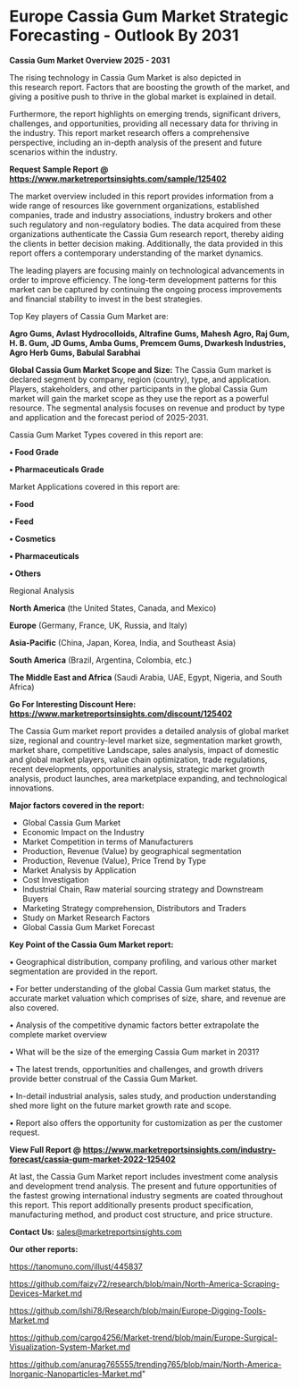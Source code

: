 # Europe Cassia Gum Market Strategic Forecasting - Outlook By 2031

<Strong> Cassia Gum Market Overview 2025 - 2031</strong>

The rising technology in Cassia Gum Market is also depicted in this research report. Factors that are boosting the growth of the market, and giving a positive push to thrive in the global market is explained in detail.

Furthermore, the report highlights on emerging trends, significant drivers, challenges, and opportunities, providing all necessary data for thriving in the industry. This report market research offers a comprehensive perspective, including an in-depth analysis of the present and future scenarios within the industry.

<strong>Request Sample Report @ <a href=https://www.marketreportsinsights.com/sample/125402>https://www.marketreportsinsights.com/sample/125402</a></strong>

The market overview included in this report provides information from a wide range of resources like government organizations, established companies, trade and industry associations, industry brokers and other such regulatory and non-regulatory bodies. The data acquired from these organizations authenticate the Cassia Gum research report, thereby aiding the clients in better decision making. Additionally, the data provided in this report offers a contemporary understanding of the market dynamics.

The leading players are focusing mainly on technological advancements in order to improve efficiency. The long-term development patterns for this market can be captured by continuing the ongoing process improvements and financial stability to invest in the best strategies.

Top Key players of Cassia Gum Market are:

<strong>Agro Gums, Avlast Hydrocolloids, Altrafine Gums, Mahesh Agro, Raj Gum, H. B. Gum, JD Gums, Amba Gums, Premcem Gums, Dwarkesh Industries, Agro Herb Gums, Babulal Sarabhai</strong>

<strong><b>Global Cassia Gum Market Scope and Size:</b></strong>
The Cassia Gum market is declared segment by company, region (country), type, and application. Players, stakeholders, and other participants in the global Cassia Gum market will gain the market scope as they use the report as a powerful resource. The segmental analysis focuses on revenue and product by type and application and the forecast period of 2025-2031.

Cassia Gum Market Types covered in this report are:

<strong>• Food Grade

• Pharmaceuticals Grade</strong>

Market Applications covered in this report are:

<strong>• Food

• Feed

• Cosmetics

• Pharmaceuticals

• Others</strong> 

Regional Analysis

<strong>North America</strong> (the United States, Canada, and Mexico)

<strong>Europe</strong> (Germany, France, UK, Russia, and Italy)

<strong>Asia-Pacific</strong> (China, Japan, Korea, India, and Southeast Asia)

<strong>South America</strong> (Brazil, Argentina, Colombia, etc.)

<strong>The Middle East and Africa</strong> (Saudi Arabia, UAE, Egypt, Nigeria, and South Africa)

<strong>Go For Interesting Discount Here: <a href=https://www.marketreportsinsights.com/discount/125402>https://www.marketreportsinsights.com/discount/125402</a></strong>

The Cassia Gum market report provides a detailed analysis of global market size, regional and country-level market size, segmentation market growth, market share, competitive Landscape, sales analysis, impact of domestic and global market players, value chain optimization, trade regulations, recent developments, opportunities analysis, strategic market growth analysis, product launches, area marketplace expanding, and technological innovations.

<strong><b>Major factors covered in the report:</b></strong>
<ul>
  <li>Global Cassia Gum Market </li>
  <li>Economic Impact on the Industry</li>
  <li>Market Competition in terms of Manufacturers</li>
  <li>Production, Revenue (Value) by geographical segmentation</li>
  <li>Production, Revenue (Value), Price Trend by Type</li>
  <li>Market Analysis by Application</li>
  <li>Cost Investigation</li>
  <li>Industrial Chain, Raw material sourcing strategy and Downstream Buyers</li>
  <li>Marketing Strategy comprehension, Distributors and Traders</li>
  <li>Study on Market Research Factors</li>
  <li>Global Cassia Gum Market Forecast</li>
</ul>

<strong><b>Key Point of the Cassia Gum Market report:</b></strong>

• Geographical distribution, company profiling, and various other market segmentation are provided in the report.

• For better understanding of the global Cassia Gum market status, the accurate market valuation which comprises of size, share, and revenue are also covered.

• Analysis of the competitive dynamic factors better extrapolate the complete market overview

• What will be the size of the emerging Cassia Gum market in 2031?

• The latest trends, opportunities and challenges, and growth drivers provide better construal of the Cassia Gum Market.

• In-detail industrial analysis, sales study, and production understanding shed more light on the future market growth rate and scope.

• Report also offers the opportunity for customization as per the customer request.

<strong><b>View Full Report @ <a href=https://www.marketreportsinsights.com/industry-forecast/cassia-gum-market-2022-125402>https://www.marketreportsinsights.com/industry-forecast/cassia-gum-market-2022-125402</a></b></strong>


At last, the Cassia Gum Market report includes investment come analysis and development trend analysis. The present and future opportunities of the fastest growing international industry segments are coated throughout this report. This report additionally presents product specification, manufacturing method, and product cost structure, and price structure.

<strong>Contact Us:</strong>
sales@marketreportsinsights.com

<strong>Our other reports:</strong>

<a href=https://tanomuno.com/illust/445837>https://tanomuno.com/illust/445837</a>

<a href=https://github.com/faizy72/research/blob/main/North-America-Scraping-Devices-Market.md>https://github.com/faizy72/research/blob/main/North-America-Scraping-Devices-Market.md</a>

<a href=https://github.com/Ishi78/Research/blob/main/Europe-Digging-Tools-Market.md>https://github.com/Ishi78/Research/blob/main/Europe-Digging-Tools-Market.md</a>

<a href=https://github.com/cargo4256/Market-trend/blob/main/Europe-Surgical-Visualization-System-Market.md>https://github.com/cargo4256/Market-trend/blob/main/Europe-Surgical-Visualization-System-Market.md</a>

<a href=https://github.com/anurag765555/trending765/blob/main/North-America-Inorganic-Nanoparticles-Market.md>https://github.com/anurag765555/trending765/blob/main/North-America-Inorganic-Nanoparticles-Market.md</a>"
